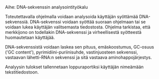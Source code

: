 ﻿Aihe: DNA-sekvenssin analysointityökalu

Toteutettavalla ohjelmalla voidaan analysoida käyttäjän syöttämää DNA-sekvenssiä. 
DNA-sekvenssi voidaan syöttää suoraan ohjelmaan tai se voidaan lukea käyttäjän valitsemasta tiedostosta.
Ohjelma tarkistaa, että merkkijono on todellakin DNA-sekvenssi ja virheellisestä syötteestä huomautetaan käyttäjää.

DNA-sekvenssistä voidaan laskea sen pituus, emäskoostumus, GC-osuus ('GC content'), pyrimidiini-puriinisuhde, vastinjuosteen sekvenssi, 
vastaavan lähetti-RNA:n sekvenssi ja sitä vastaava aminohappojärjestys.

Analyysin tulokset tallennetaan loppuraportiksi käyttäjän nimeämään tekstitiedostoon.
